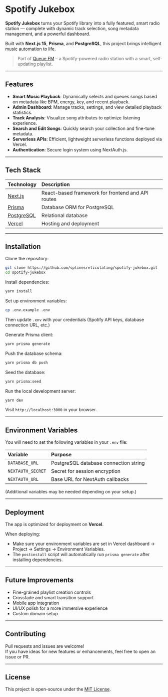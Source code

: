 # Spotify Jukebox

**Spotify Jukebox** turns your Spotify library into a fully featured, smart radio station — complete with dynamic track selection, song metadata management, and a powerful dashboard.

Built with **Next.js 15**, **Prisma**, and **PostgreSQL**, this project brings intelligent music automation to life.

> Part of [Queue FM](https://github.com/splinesreticulating/queuefm) – a Spotify-powered radio station with a smart, self-updating playlist.

---

## Features

- **Smart Music Playback**: Dynamically selects and queues songs based on metadata like BPM, energy, key, and recent playback.
- **Admin Dashboard**: Manage tracks, settings, and view detailed playback statistics.
- **Track Analysis**: Visualize song attributes to optimize listening experience.
- **Search and Edit Songs**: Quickly search your collection and fine-tune metadata.
- **Serverless APIs**: Efficient, lightweight serverless functions deployed via Vercel.
- **Authentication**: Secure login system using NextAuth.js.

---

## Tech Stack

| Technology | Description |
|:---|:---|
| [Next.js](https://nextjs.org/) | React-based framework for frontend and API routes |
| [Prisma](https://www.prisma.io/) | Database ORM for PostgreSQL |
| [PostgreSQL](https://www.postgresql.org/) | Relational database |
| [Vercel](https://vercel.com/) | Hosting and deployment |

---

## Installation

Clone the repository:

```bash
git clone https://github.com/splinesreticulating/spotify-jukebox.git
cd spotify-jukebox
```

Install dependencies:

```bash
yarn install
```

Set up environment variables:

```bash
cp .env.example .env
```
Then update `.env` with your credentials (Spotify API keys, database connection URL, etc.)

Generate Prisma client:

```bash
yarn prisma generate
```

Push the database schema:

```bash
yarn prisma db push
```

Seed the database:

```bash
yarn prisma:seed
```

Run the local development server:

```bash
yarn dev
```

Visit `http://localhost:3000` in your browser.

---

## Environment Variables

You will need to set the following variables in your `.env` file:

| Variable | Purpose |
|:---|:---|
| `DATABASE_URL` | PostgreSQL database connection string |
| `NEXTAUTH_SECRET` | Secret for session encryption |
| `NEXTAUTH_URL` | Base URL for NextAuth callbacks |

(Additional variables may be needed depending on your setup.)

---

## Deployment

The app is optimized for deployment on **Vercel**.

When deploying:
- Make sure your environment variables are set in Vercel dashboard → Project → Settings → Environment Variables.
- The `postinstall` script will automatically run `prisma generate` after installing dependencies.

---

## Future Improvements

- Fine-grained playlist creation controls
- Crossfade and smart transition support
- Mobile app integration
- UI/UX polish for a more immersive experience
- Custom domain setup

---

## Contributing

Pull requests and issues are welcome!  
If you have ideas for new features or enhancements, feel free to open an issue or PR.

---

##  License

This project is open-source under the [MIT License](LICENSE).
